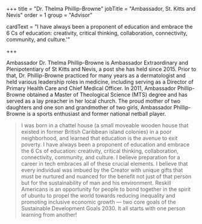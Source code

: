 +++
  title = "Dr. Thelma Phillip-Browne"
  jobTitle = "Ambassador, St. Kitts and Nevis"
  order = 1
  group = "Advisor"

  
  
  
  

  cardText = "I have always been a proponent of education and embrace the 6 Cs of education: creativity, critical thinking, collaboration, connectivity, community, and culture.'"

  +++

  Ambassador Dr. Thelma Phillip-Browne is Ambassador Extraordinary and Plenipotentiary of St Kitts and Nevis, a post she has held since 2015. Prior to that, Dr. Phillip-Browne practiced for many years as a dermatologist and held various leadership roles in medicine, including serving as a Director of Primary Health Care and Chief Medical Officer. In 2011, Ambassador Phillip-Browne obtained a Master of Theological Science (MTS) degree and has served as a lay preacher in her local church. The proud mother of two daughters and one son and grandmother of two girls, Ambassador Phillip-Browne is a sports enthusiast and former national netball player.

  > I was born in a chattel house (a small moveable wooden house that existed in former British Caribbean island colonies) in a poor neighborhood, and learned that education is the avenue to exit poverty. I have always been a proponent of education and embrace the 6 Cs of education: creativity, critical thinking, collaboration, connectivity, community, and culture. I believe preparation for a career in tech embraces all of these crucial elements. I believe that every individual was imbued by the Creator with unique gifts that must be nurtured and nuanced for the benefit not just of that person but for the sustainability of man and his environment. Reskill Americans is an opportunity for people to bond together in the spirit of ubuntu to propel the world towards reducing inequality and promoting inclusive economic growth — two core goals of the Sustainable Development Goals 2030. It all starts with one person learning from another!
